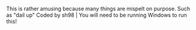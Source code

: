 This is rather amusing because many things are mispelt on purpose. Such as "dail up" Coded by sh98 | You will need to be running Windows to run this!